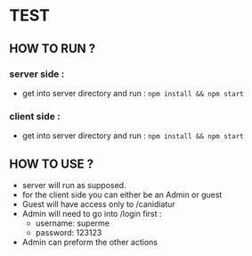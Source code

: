 # TEST
## HOW TO RUN ? 
### server side : 
- get into server directory and run : 
``` npm install && npm start ```
### client side :
- get into server directory and run : 
``` npm install && npm start ```

## HOW TO USE ? 
- server will run as supposed.
- for the client side you can either be an Admin or guest
- Guest will have access only to /canidiatur
- Admin will need to go into /login first :
    - username: superme
    - password: 123123
- Admin can preform the other actions 
